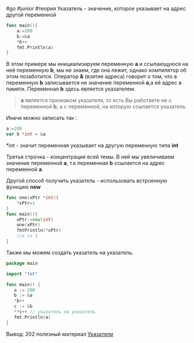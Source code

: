 #go #junior #теория 
Указатель - значение, которое указывает на адрес другой переменной 
```go
func main(){
	a:=200
	b:=&a
	*b++
	fmt.Println(a)
}
```
В этом примере мы инициализируем переменную **а** и ссылающуюся на неё переменную **b**, мы не знаем, где она лежит, однако компилятор об этом позаботится. Оператор **&** (взятие адреса) говорит о том, что в переменную **b** записывается не значение переменной **a**,а её адрес в памяти. Переменная **b** здесь является указателем.

>**a** является признаком указателя, то есть Вы работаете не с переменной **b**, а с переменной, на которую ссылается указатель

Иначе можно записать так :
```go
a:=200
var b *int = &a
```

*int - значит переменная указывает на другую переменную типа **int**

Третья строчка - концентрация всей темы. В ней мы увеличиваем значение переменной **а**, т.к переменная **b** ссылается на адрес переменной **a**.

Другой способ получить указатель - использовать встроенную функцию **new**

```go
func one(xPtr *int){
	*xPtr=1
}
func main(){
	xPtr:=new(int)
	one(xPtr)
	fmtPrintln(*xPtr)
	//x is 1
}
```

Также мы можем создать указатель на указатель.

```go
package main

import "fmt"

func main() {
   a := 200
   b := &a
   *b++
   c := &b
   **c++ // указатель на указатель
   fmt.Println(a)
}
```

Вывод: 202
полезный материал
[Указатели](https://habr.com/ru/articles/339192/)